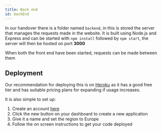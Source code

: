 ```yaml
---
title: Back end
id: backEnd
---
```

In our handover there is a folder named `backend`, in this is stored the server that manages the requests made in the website. It is built using Node.js and Express and can be started with `npm install` followed by `npm start`, the server will then be hosted on port **3000**

When both the front end have been started, requests can be made between them

## Deployment

Our recommendation for deploying this is on [Heroku](https://www.heroku.com/) as it has a good free tier and has suitable pricing plans for expanding if usage increases.

It is also simple to set up:

1. Create an account [here](https://signup.heroku.com/)
2. Click the new button on your dashboard to create a new application
3. Give it a name and set the region to Europe
4. Follow the on screen instructions to get your code deployed